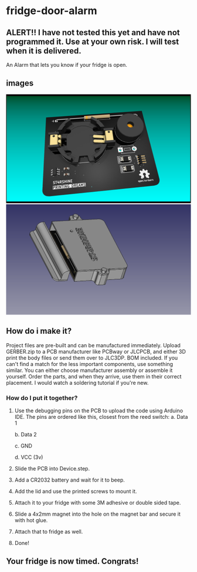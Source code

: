 # fridge-door-alarm
## ALERT!! I have not tested this yet and have not programmed it. Use at your own risk. I will test when it is delivered.
An Alarm that lets you know if your fridge is open.
## images
![alt text](https://github.com/3arthdvst/fridge-door-alarm/blob/main/Fridgeproject.png)
![alt text](https://github.com/3arthdvst/fridge-door-alarm/blob/main/Fridgeproject2.png)
## How do i make it?
Project files are pre-built and can be manufactured immediately. Upload GERBER.zip to a PCB manufacturer like PCBway or JLCPCB, and either 3D print the body files or send them over to JLC3DP.
BOM included. If you can't find a match for the less important components, use something similar.
You can either choose manufacturer assembly or assemble it yourself.
Order the parts, and when they arrive, use them in their correct placement.
I would watch a soldering tutorial if you're new.
### How do I put it together?
1.  Use the debugging pins on the PCB to upload the code using Arduino IDE. The pins are ordered like this, closest from the reed switch:
    a. Data 1
    
    b. Data 2
    
    c. GND
    
    d. VCC (3v)
3.  Slide the PCB into Device.step.
4.  Add a CR2032 battery and wait for it to beep.
5.  Add the lid and use the printed screws to mount it.
6.  Attach it to your fridge with some 3M adhesive or double sided tape.
7.  Slide a 4x2mm magnet into the hole on the magnet bar and secure it with hot glue.
8.  Attach that to fridge as well.
9.  Done!

## Your fridge is now timed. Congrats!
